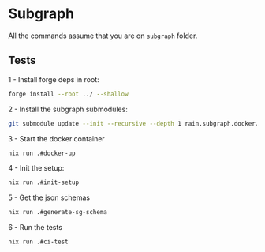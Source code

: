 # Subgraph

All the commands assume that you are on `subgraph` folder.

## Tests

1 - Install forge deps in root:

```bash
forge install --root ../ --shallow
```

2 - Install the subgraph submodules:

```bash
git submodule update --init --recursive --depth 1 rain.subgraph.docker/
```

3 - Start the docker container

```bash
nix run .#docker-up
```

4 - Init the setup:

```bash
nix run .#init-setup 
```

5  - Get the json schemas

```bash
nix run .#generate-sg-schema
```

6 - Run the tests

```bash
nix run .#ci-test
```
